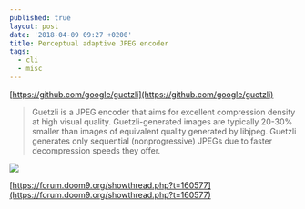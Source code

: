 ```yaml
---
published: true
layout: post
date: '2018-04-09 09:27 +0200'
title: Perceptual adaptive JPEG encoder
tags:
  - cli
  - misc
---
```

[https://github.com/google/guetzli](https://github.com/google/guetzli)

> Guetzli is a JPEG encoder that aims for excellent compression density at high visual quality. Guetzli-generated images are typically 20-30% smaller than images of equivalent quality generated by libjpeg. Guetzli generates only sequential (nonprogressive) JPEGs due to faster decompression speeds they offer.

![](https://cloud.githubusercontent.com/assets/203457/24553916/1f3f88b6-162c-11e7-990a-731b2560f15c.png)

[https://forum.doom9.org/showthread.php?t=160577](https://forum.doom9.org/showthread.php?t=160577)

